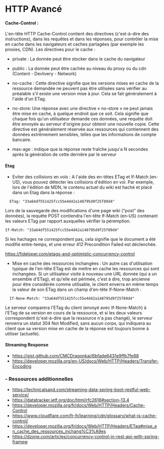 # HTTP Avancé

#### Cache-Control :
L'en-tête HTTP Cache-Control contient des directives (c'est-à-dire des instructions), dans les requêtes et dans les réponses, pour contrôler la mise en cache dans les navigateurs et caches partagées (par exemple les proxies, CDN).
Les directives pour le cache :

   * private : La donnée peut être stocker dans le cache du navigateur

   * public : La donnée peut être cachée au niveau du proxy ou du cdn (Content - Devlivery - Network)

   * no-cache : Cette directive signifie que les versions mises en cache de la ressource demandée ne peuvent pas être utilisées sans vérifier au préalable s'il existe une version mise à jour. Cela se fait généralement à l'aide d'un ETag.

   * no-store: Une réponse avec une directive « no-store » ne peut jamais être mise en cache, à quelque endroit que ce soit. Cela signifie que chaque fois qu'un utilisateur demande ces données, une requête doit être envoyée au serveur d'origine pour obtenir une nouvelle copie. Cette directive est généralement réservée aux ressources qui contiennent des données extrêmement sensibles, telles que les informations de compte bancaire.

   * max-age : indique que la réponse reste fraîche jusqu'a N secondes après la génération de cette dernière par le serveur


#### Etag

 - Eviter des collisions en vols : A l'aide des    en-têtes ETag et If-Match (en-US), vous pouvez  détecter les collisions d'édition en vol.
  Par exemple, lors de l'édition de MDN, le contenu actuel du wiki est haché et placé dans un Etag dans la réponse :
```
  ETag: "33a64df551425fcc55e4d42a148795d9f25f89d4"

```
 Lors de la sauvegarde des modifications d'une page wiki ("post" des données), la requête POST contiendra l'en-tête If-Match (en-US) contenant les valeurs ETag par rapport auxquelles vérifier la péremption.

```
If-Match: "33a64df551425fcc55e4d42a148795d9f25f89d4"

```
Si les hachages ne correspondent pas, cela signifie que le document a été modifié entre-temps, et une erreur 412 Precondition Failed est déclenchée.

https://fideloper.com/etags-and-optimistic-concurrency-control

 - Mise en cache des ressources inchangées : Un autre cas d'utilisation typique de l'en-tête ETag est de mettre en cache les ressources qui sont inchangées. Si un utilisateur visite à nouveau une URL donnée (qui a un ensemble d'ETag), et qu'elle est périmée, c'est à dire, trop ancienne pour être considérée comme utilisable, le client enverra en même temps la valeur de son ETag dans un champ d'en-tête If-None-Match :
 ```
   If-None-Match: "33a64df551425fcc55e4d42a148795d9f25f89d4"
```
 Le serveur comparera l'ETag du client (envoyé avec If-None-Match) à l'ETag de sa version en cours de la ressource, et si les deux valeurs correspondent (c'est-à-dire que la ressource n'a pas changé), le serveur renverra un statut 304 Not Modified, sans aucun corps, qui indiquera au client que sa version mise en cache de la réponse est toujours bonne à utiliser (actuelle).

#### Streaming Response

 - https://gist.github.com/CMCDragonkai/6bfade6431e9ffb7fe88
 - https://developer.mozilla.org/en-US/docs/Web/HTTP/Headers/Transfer-Encoding


###  - Ressources additionnelles
- https://technicalsand.com/streaming-data-spring-boot-restful-web-service/
- https://datatracker.ietf.org/doc/html/rfc2616#section-13.4
- https://developer.mozilla.org/fr/docs/Web/HTTP/Headers/Cache-Control
- https://www.cloudflare.com/fr-fr/learning/cdn/glossary/what-is-cache-control/
- https://developer.mozilla.org/fr/docs/Web/HTTP/Headers/ETag#mise_en_cache_des_ressources_inchang%C3%A9es
- https://dzone.com/articles/concurrency-control-in-rest-api-with-spring-framew